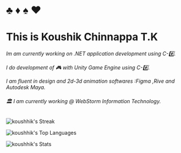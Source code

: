  <h1>            ♣️ ♦️ ♠️ ❤️        </h1>

<h1>This is Koushik Chinnappa T.K</h1>

<em> Im am currently working on .NET application development using C-#️⃣.</em>

<em> I do development of 🎮 with Unity Game Engine using C-#️⃣.</em>

<em> I am fluent in design and 2d-3d animation softwares :Figma ,Rive and Autodesk Maya.</em>
###### 🏛️ I am currently working @ WebStorm Information Technology.

![koushhik's Streak](https://github-readme-streak-stats.herokuapp.com/?user=koushhik&theme=vue-dark&hide_border=true)

![koushhik's Top Languages](https://github-readme-stats.vercel.app/api/top-langs/?username=koushhik&theme=dracula&show_icons=true&hide_border=true&layout=compact)

![koushhik's Stats](https://github-readme-stats.vercel.app/api?username=koushhik&theme=vue-dark&show_icons=true&hide_border=true&count_private=true)



<!--
**koushhik/koushhik** is a ✨ _special_ ✨ repository because its `README.md` (this file) appears on your GitHub profile.

Here are some ideas to get you started:

- 🔭 I’m currently working on ...
- 🌱 I’m currently learning ...
- 👯 I’m looking to collaborate on ...
- 🤔 I’m looking for help with ...
- 💬 Ask me about ...
- 📫 How to reach me: ...
- 😄 Pronouns: ...
- ⚡ Fun fact: ...
-->
